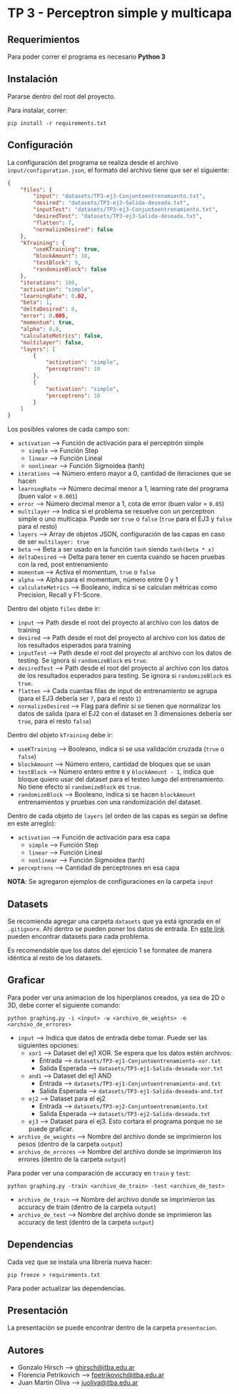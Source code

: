 # TP 3 - Perceptron simple y multicapa

## Requerimientos

Para poder correr el programa es necesario **Python 3**

## Instalación

Pararse dentro del root del proyecto.

Para instalar, correr:
```
pip install -r requirements.txt
```

## Configuración

La configuración del programa se realiza desde el archivo `input/configuration.json`, el formato del archivo tiene que ser el siguiente:
```json
{
    "files": {
        "input": "datasets/TP3-ej3-Conjuntoentrenamiento.txt",
        "desired": "datasets/TP3-ej3-Salida-deseada.txt",
        "inputTest": "datasets/TP3-ej3-Conjuntoentrenamiento.txt",
        "desiredTest": "datasets/TP3-ej3-Salida-deseada.txt",
        "flatten": 7,
        "normalizeDesired": false
    },
    "kTraining": {
        "useKTraining": true,
        "blockAmount": 10,
        "testBlock": 9,
        "randomizeBlock": false
    },
    "iterations": 100,
    "activation": "simple",
    "learningRate": 0.02,
    "beta": 1,
    "deltaDesired": 0,
    "error": 0.005,
    "momentum": true,
    "alpha": 0.8,
    "calculateMetrics": false,
    "multilayer": false,
    "layers": [
        {
            "activation": "simple",
            "perceptrons": 10
        },
        {
            "activation": "simple",
            "perceptrons": 10
        }
    ]
}
```

Los posibles valores de cada campo son:
* `activation` --> Función de activación para el perceptrón simple
    * `simple` --> Función Step
    * `linear` --> Función Lineal
    * `nonlinear` --> Función Sigmoidea (tanh)
* `iterations` --> Número entero mayor a 0, cantidad de iteraciones que se hacen
* `learningRate` --> Número decimal menor a 1, learning rate del programa (buen valor = `0.001`)
* `error` --> Número decimal menor a 1, cota de error (buen valor = `0.05`)
* `multilayer` --> Indica si el problema se resuelve con un perceptron simple o uno multicapa. Puede ser `true` o `false` (`true` para el EJ3 y `false` para el resto)
* `layers` --> Array de objetos JSON, configuración de las capas en caso de ser `multilayer: true`
* `beta` --> Beta a ser usado en la función `tanh` siendo `tanh(beta * x)`
* `deltaDesired` --> Delta para tener en cuenta cuando se hacen pruebas con la red, post entrenamiento
* `momentum` --> Activa el momentum, `true` o `false`
* `alpha` --> Alpha para el momentum, número entre 0 y 1
* `calculateMetrics` --> Booleano, indica si se calculan métricas como Precision, Recall y F1-Score.

Dentro del objeto `files` debe ir:
* `input` --> Path desde el root del proyecto al archivo con los datos de training
* `desired` --> Path desde el root del proyecto al archivo con los datos de los resultados esperados para training
* `inputTest` --> Path desde el root del proyecto al archivo con los datos de testing. Se ignora si `randomizeBlock` es `true`. 
* `desiredTest` --> Path desde el root del proyecto al archivo con los datos de los resultados esperados para testing. Se ignora si `randomizeBlock` es `true`. 
* `flatten` --> Cada cuantas filas de input de entrenamiento se agrupa (para el EJ3 debería ser `7`, para el resto `1`)
* `normalizeDesired` --> Flag para definir si se tienen que normalizar los datos de salida (para el EJ2 con el dataset en 3 dimensiones debería ser `true`, para el resto `false`)

Dentro del objeto `kTraining` debe ir:
* `useKTraining` --> Booleano, indica si se usa validación cruzada (`true` o `false`)
* `blockAmount` --> Número entero, cantidad de bloques que se usan
* `testBlock` --> Número entero entre `0` y `blockAmount - 1`, indica que bloque quiero usar del dataset para el testeo luego del entrenamiento. No tiene efecto si `randomizeBlock` es `true`.
* `randomizeBlock` --> Booleano, indica si se hacen `blockAmount` entrenamientos y pruebas con una randomización del dataset.

Dentro de cada objeto de `layers` (el orden de las capas es según se define en este arreglo):
* `activation` --> Función de activación para esa capa
    * `simple` --> Función Step
    * `linear` --> Función Lineal
    * `nonlinear` --> Función Sigmoidea (tanh)
* `perceptrons` --> Cantidad de perceptrones en esa capa

**NOTA**: Se agregaron ejemplos de configuraciones en la carpeta `input`

## Datasets

Se recomienda agregar una carpeta `datasets` que ya está ignorada en el `.gitignore`. Ahí dentro se pueden poner los datos de entrada. En [este link](https://drive.google.com/drive/folders/1N8HqoasPf_8VuInag2kxV2yUFMki2RB-?usp=sharing) pueden encontrar datasets para cada problema.

Es recomendable que los datos del ejercicio 1 se formatee de manera idéntica al resto de los datasets.

## Graficar
Para poder ver una animacion de los hiperplanos creados, ya sea de 2D o 3D, debe correr el siguiente comando:
```
python graphing.py -i <input> -w <archivo_de_weights> -e <archivo_de_errores>
```
* `input` --> Indica que datos de entrada debe tomar. Puede ser las siguientes opciones:
    * `xor1` --> Dataset del ej1 XOR. Se espera que los datos estén archivos:
        * Entrada --> `datasets/TP3-ej1-Conjuntoentrenamiento-xor.txt`
        * Salida Esperada --> `datasets/TP3-ej1-Salida-deseada-xor.txt`
    * `and1` --> Dataset del ej1 AND
        * Entrada --> `datasets/TP3-ej1-Conjuntoentrenamiento-and.txt`
        * Salida Esperada --> `datasets/TP3-ej1-Salida-deseada-and.txt`
    * `ej2` --> Dataset para el ej2
        * Entrada --> `datasets/TP3-ej2-Conjuntoentrenamiento.txt`
        * Salida Esperada --> `datasets/TP3-ej2-Salida-deseada.txt`
    * `ej3` --> Dataset para el ej3. Esto cortara el programa porque no se puede graficar.
* `archivo_de_weights` --> Nombre del archivo donde se imprimieron los pesos (dentro de la carpeta `output`)
* `archivo_de_errores` --> Nombre del archivo donde se imprimieron los errores (dentro de la carpeta `output`)

Para poder ver una comparación de accuracy en `train` y `test`:
```
python graphing.py -train <archivo_de_train> -test <archivo_de_test>
```
* `archivo_de_train` --> Nombre del archivo donde se imprimieron las accuracy de train (dentro de la carpeta `output`)
* `archivo_de_test` --> Nombre del archivo donde se imprimieron las accuracy de test (dentro de la carpeta `output`)

## Dependencias

Cada vez que se instala una librería nueva hacer:
```
pip freeze > requirements.txt
```

Para poder actualizar las dependencias.

## Presentación

La presentación se puede encontrar dentro de la carpeta `presentacion`.

## Autores

* Gonzalo Hirsch --> ghirsch@itba.edu.ar
* Florencia Petrikovich --> fpetrikovich@itba.edu.ar
* Juan Martin Oliva --> juoliva@itba.edu.ar
